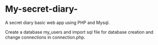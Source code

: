 # My-secret-diary-
A secret diary basic web app using PHP and Mysql.

Create a database my_users and import sql file for database creation and change connections in connection.php.  
